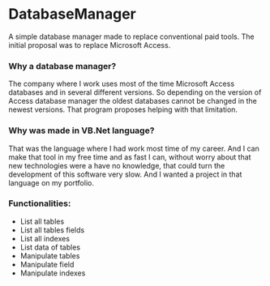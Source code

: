 # DatabaseManager
 A simple database manager made to replace conventional paid tools. 
 The initial proposal was to replace Microsoft Access.
 
### Why a database manager?

The company where I work uses most of the time Microsoft Access databases and in several different versions. So depending on the version of Access database manager the oldest databases cannot be changed in the newest versions. That program proposes helping with that limitation.
 
### Why was made in VB.Net language?

That was the language where I had work most time of my career. And I can make that tool in my free time and as fast I can, without worry about that new technologies were a have no knowledge, that could turn the development of this software very slow. And I wanted a project in that language on my portfolio.

### Functionalities:
* List all tables
* List all tables fields
* List all indexes
* List data of tables
* Manipulate tables
* Manipulate field
* Manipulate indexes

[Icons Sources]: http://www.iconarchive.com/
 